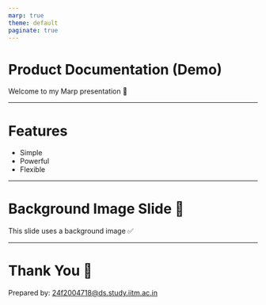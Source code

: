 ```yaml
---
marp: true
theme: default
paginate: true
---
```


# Product Documentation (Demo)

Welcome to my Marp presentation 🚀  

---

# Features

- Simple
- Powerful
- Flexible

---

<!-- _background: url('1.png') -->

# Background Image Slide 🎨

This slide uses a background image ✅  

---

# Thank You 🙏

Prepared by: 24f2004718@ds.study.iitm.ac.in
